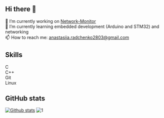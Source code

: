 ## Hi there 👋
🔭 I’m currently working on [Network-Monitor](https://github.com/Aidan2803/Network-monitor)<br>
🌱 I’m currently learning embedded development (Arduino and STM32) and networking <br>
📫 How to reach me: anastasiia.radchenko2803@gmail.com

## Skills
C<br>
C++<br>
Git<br>
Linux<br>

## GitHub stats
[![Github stats](https://github-readme-stats.vercel.app/api?username=aidan2803&theme=vue-dark)](https://github.com/anuraghazra/github-readme-stats) ![1](https://github-readme-stats.vercel.app/api/top-langs/?username=aidan2803&theme=vue-dark)

<!--
**Aidan2803/Aidan2803** is a ✨ _special_ ✨ repository because its `README.md` (this file) appears on your GitHub profile.

Here are some ideas to get you started:

- 🔭 I’m currently working on ...
- 🌱 I’m currently learning ...
- 👯 I’m looking to collaborate on ...
- 🤔 I’m looking for help with ...
- 💬 Ask me about ...
- 📫 How to reach me: ...
- 😄 Pronouns: ...
- ⚡ Fun fact: ...
-->
